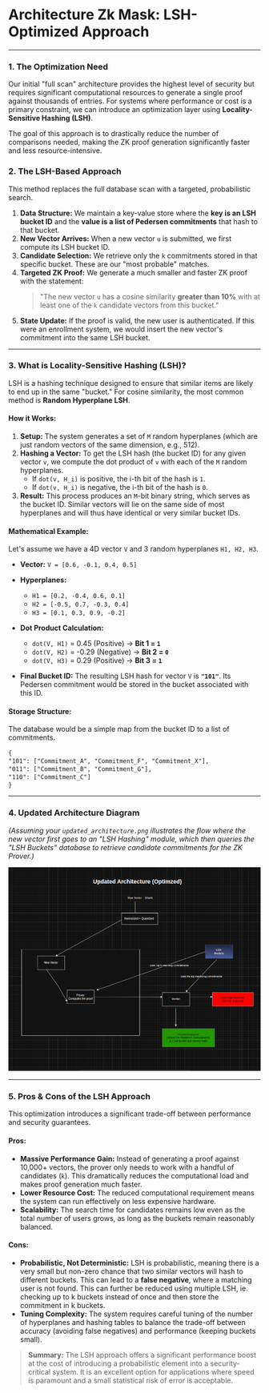 # Architecture Zk Mask: LSH-Optimized Approach

---

### 1. The Optimization Need

Our initial "full scan" architecture provides the highest level of security but requires significant computational resources to generate a single proof against thousands of entries. For systems where performance or cost is a primary constraint, we can introduce an optimization layer using **Locality-Sensitive Hashing (LSH)**.

The goal of this approach is to drastically reduce the number of comparisons needed, making the ZK proof generation significantly faster and less resource-intensive.

### 2. The LSH-Based Approach

This method replaces the full database scan with a targeted, probabilistic search.

1.  **Data Structure:** We maintain a key-value store where the **key is an LSH bucket ID** and the **value is a list of Pedersen commitments** that hash to that bucket.
2.  **New Vector Arrives:** When a new vector `u` is submitted, we first compute its LSH bucket ID.
3.  **Candidate Selection:** We retrieve only the `k` commitments stored in that specific bucket. These are our "most probable" matches.
4.  **Targeted ZK Proof:** We generate a much smaller and faster ZK proof with the statement:
    > "The new vector `u` has a cosine similarity **greater than 10%** with at least one of the `k` candidate vectors from this bucket."
5.  **State Update:** If the proof is valid, the new user is authenticated. If this were an enrollment system, we would insert the new vector's commitment into the same LSH bucket.

---

### 3. What is Locality-Sensitive Hashing (LSH)?

LSH is a hashing technique designed to ensure that similar items are likely to end up in the same "bucket." For cosine similarity, the most common method is **Random Hyperplane LSH**.

#### How it Works:

1.  **Setup:** The system generates a set of `M` random hyperplanes (which are just random vectors of the same dimension, e.g., 512).
2.  **Hashing a Vector:** To get the LSH hash (the bucket ID) for any given vector `v`, we compute the dot product of `v` with each of the `M` random hyperplanes.
    *   If `dot(v, H_i)` is positive, the i-th bit of the hash is `1`.
    *   If `dot(v, H_i)` is negative, the i-th bit of the hash is `0`.
3.  **Result:** This process produces an `M`-bit binary string, which serves as the bucket ID. Similar vectors will lie on the same side of most hyperplanes and will thus have identical or very similar bucket IDs.

#### Mathematical Example:

Let's assume we have a 4D vector `V` and 3 random hyperplanes `H1, H2, H3`.

*   **Vector:** `V = [0.6, -0.1, 0.4, 0.5]`
*   **Hyperplanes:**
    *   `H1 = [0.2, -0.4, 0.6, 0.1]`
    *   `H2 = [-0.5, 0.7, -0.3, 0.4]`
    *   `H3 = [0.1, 0.3, 0.9, -0.2]`

*   **Dot Product Calculation:**
    *   `dot(V, H1)` = 0.45  (Positive) -> **Bit 1 = `1`**
    *   `dot(V, H2)` = -0.29 (Negative) -> **Bit 2 = `0`**
    *   `dot(V, H3)` = 0.29  (Positive) -> **Bit 3 = `1`**

*   **Final Bucket ID:** The resulting LSH hash for vector `V` is **`"101"`**. Its Pedersen commitment would be stored in the bucket associated with this ID.

#### Storage Structure:

The database would be a simple map from the bucket ID to a list of commitments.

```
{
"101": ["Commitment_A", "Commitment_F", "Commitment_X"],
"011": ["Commitment_B", "Commitment_G"],
"110": ["Commitment_C"]
}
```


---

### 4. Updated Architecture Diagram

*(Assuming your `updated_architecture.png` illustrates the flow where the new vector first goes to an "LSH Hashing" module, which then queries the "LSH Buckets" database to retrieve candidate commitments for the ZK Prover.)*

![Updated LSH Architecture](./updated_architecture.png)

---

### 5. Pros & Cons of the LSH Approach

This optimization introduces a significant trade-off between performance and security guarantees.

#### Pros:

*   **Massive Performance Gain:** Instead of generating a proof against 10,000+ vectors, the prover only needs to work with a handful of candidates (`k`). This dramatically reduces the computational load and makes proof generation much faster.
*   **Lower Resource Cost:** The reduced computational requirement means the system can run effectively on less expensive hardware.
*   **Scalability:** The search time for candidates remains low even as the total number of users grows, as long as the buckets remain reasonably balanced.

#### Cons:

*   **Probabilistic, Not Deterministic:** LSH is probabilistic, meaning there is a very small but non-zero chance that two similar vectors will hash to different buckets. This can lead to a **false negative**, where a matching user is not found. This can further be reduced using multiple LSH, ie. checking up to k buckets instead of once and then store the commitment in k buckets.
*   **Tuning Complexity:** The system requires careful tuning of the number of hyperplanes and hashing tables to balance the trade-off between accuracy (avoiding false negatives) and performance (keeping buckets small).

> **Summary:** The LSH approach offers a significant performance boost at the cost of introducing a probabilistic element into a security-critical system. It is an excellent option for applications where speed is paramount and a small statistical risk of error is acceptable.
